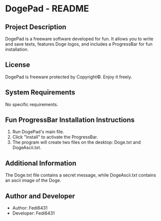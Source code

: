 # DogePad - README

## Project Description
DogePad is a freeware software developed for fun. 
It allows you to write and save texts,
features Doge logos,
and includes a ProgressBar for fun installation.

## License
DogePad is freeware protected by Copyright©. Enjoy it freely.

## System Requirements
No specific requirements.

## Fun ProgressBar Installation Instructions
1. Run DogePad's main file.
2. Click "Install" to activate the ProgressBar.
3. The program will create two files on the desktop: Doge.txt and DogeAscii.txt.

## Additional Information
The Doge.txt file contains a secret message,
while DogeAscii.txt contains an ascii image of the Doge.

## Author and Developer
- Author: Fedi6431
- Developer: Fedi6431
